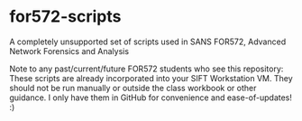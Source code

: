 # for572-scripts

A completely unsupported set of scripts used in SANS FOR572, Advanced Network Forensics and Analysis

Note to any past/current/future FOR572 students who see this repository: These scripts are already incorporated into your SIFT Workstation VM. They should not be run manually or outside the class workbook or other guidance. I only have them in GitHub for convenience and ease-of-updates! :)
